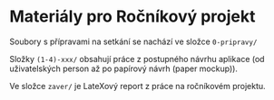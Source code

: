 # Materiály pro Ročníkový projekt

Soubory s přípravami na setkání se nachází ve složce `0-pripravy/`

Složky `(1-4)-xxx/` obsahují práce z postupného návrhu aplikace (od uživatelských person až po papírový návrh (paper mockup)).

Ve složce `zaver/` je LateXový report z práce na ročníkovém projektu. 
